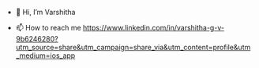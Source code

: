 - 👋 Hi, I’m Varshitha

- 📫 How to reach me https://www.linkedin.com/in/varshitha-g-v-9b6246280?utm_source=share&utm_campaign=share_via&utm_content=profile&utm_medium=ios_app

<!---
Varshitha444/Varshitha444 is a ✨ special ✨ repository because its `README.md` (this file) appears on your GitHub profile.
You can click the Preview link to take a look at your changes.
--->
